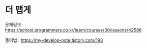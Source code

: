 # 더 맵게

문제링크 : https://school.programmers.co.kr/learn/courses/30/lessons/42586

풀이법 : https://my-develop-note.tistory.com/193

